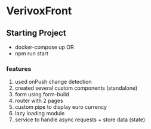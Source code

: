 # VerivoxFront

## Starting Project

- docker-compose up
  OR
- npm run start

### features

1. used onPush change detection
2. created several custom components (standalone)
3. form using form-build
4. router with 2 pages
5. custom pipe to display euro currency
6. lazy loading module
7. service to handle async requests + store data (state)
